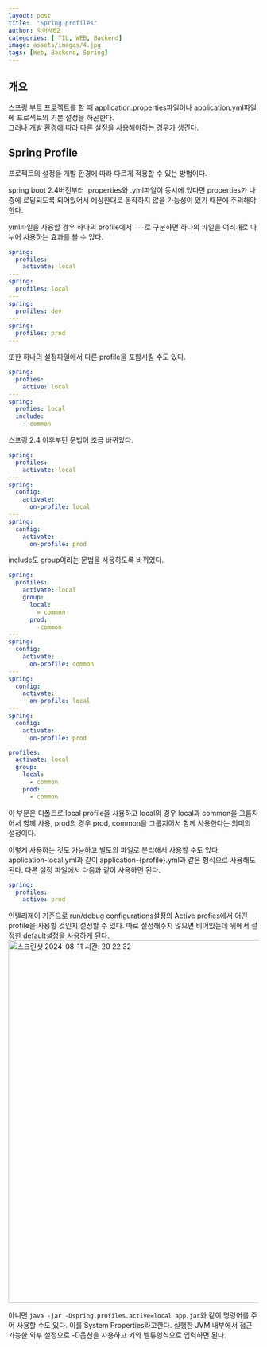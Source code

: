```yaml
---
layout: post
title:  "Spring profiles"
author: 악어새62
categories: [ TIL, WEB, Backend]
image: assets/images/4.jpg
tags: [Web, Backend, Spring]
---
```

## 개요

스프링 부트 프로젝트를 할 때 application.properties파일이나 application.yml파일에 프로젝트의 기본 설정을 하곤한다.  
그러나 개발 환경에 따라 다른 설정을 사용해야하는 경우가 생긴다.

## Spring Profile

프로젝트의 설정을 개발 환경에 따라 다르게 적용할 수 있는 방법이다.

spring boot 2.4버전부터 .properties와 .yml파일이 동시에 있다면 properties가 나중에 로딩되도록 되어있어서 예상한대로 동작하지 않을 가능성이 있기 때문에 주의해야한다.

yml파일을 사용할 경우 하나의 profile에서 `---`로 구분하면 하나의 파일을 여러개로 나누어 사용하는 효과를 볼 수 있다.
```yml
spring:
  profiles:
    activate: local
---
spring:
  profiles: local
---
spring:
  profiles: dev
---
spring:
  profiles: prod
---
```
또한 하나의 설정파일에서 다른 profile을 포함시킬 수도 있다.
```yml
spring:
  profies:
    active: local
---
spring:
  profies: local
  include:
    - common
```
스프링 2.4 이후부턴 문법이 조금 바뀌었다.
```yml
spring:
  profiles:
    activate: local
---
spring:
  config:
    activate:
      on-profile: local
---
spring:
  config:
    activate:
      on-profile: prod
```
include도 group이라는 문법을 사용하도록 바뀌었다.
```yml
spring:
  profiles:
    activate: local
    group:
      local: 
        = common
      prod:
        -common
---
spring:
  config:
    activate:
      on-profile: common
---
spring:
  config:
    activate:
      on-profile: local
---
spring:
  config:
    activate:
      on-profile: prod
```

```yml
profiles:
  activate: local
  group:
    local: 
      - common
    prod:
      - common
```
이 부분은 디폴트로 local profile을 사용하고 local의 경우 local과 common을 그룹지어서 함께 사용, prod의 경우 prod, common을 그룹지어서 함께 사용한다는 의미의 설정이다.

이렇게 사용하는 것도 가능하고 별도의 파일로 분리해서 사용할 수도 있다.
application-local.yml과 같이 application-{profile}.yml과 같은 형식으로 사용해도 된다. 다른 설정 파일에서 다음과 같이 사용하면 된다.
```yml
spring:
  profiles:
    active: prod
```

인텔리제이 기준으로 run/debug configurations설정의 Active profies에서 어떤 profile을 사용할 것인지 설정할 수 있다.
따로 설정해주지 않으면 비어있는데 위에서 설정한 default설정을 사용하게 된다.
<img width="729" alt="스크린샷 2024-08-11 시간: 20 22 32" src="https://github.com/user-attachments/assets/2c2a90fb-e900-4aed-b0ec-d7e360dc07ef">

아니면 `java -jar -Dspring.profiles.active=local app.jar`와 같이 명령어를 주어 사용할 수도 있다.
이를 System Properties라고한다. 실행한 JVM 내부에서 접근 가능한 외부 설정으로 -D옵션을 사용하고 키와 벨류형식으로 입력하면 된다.